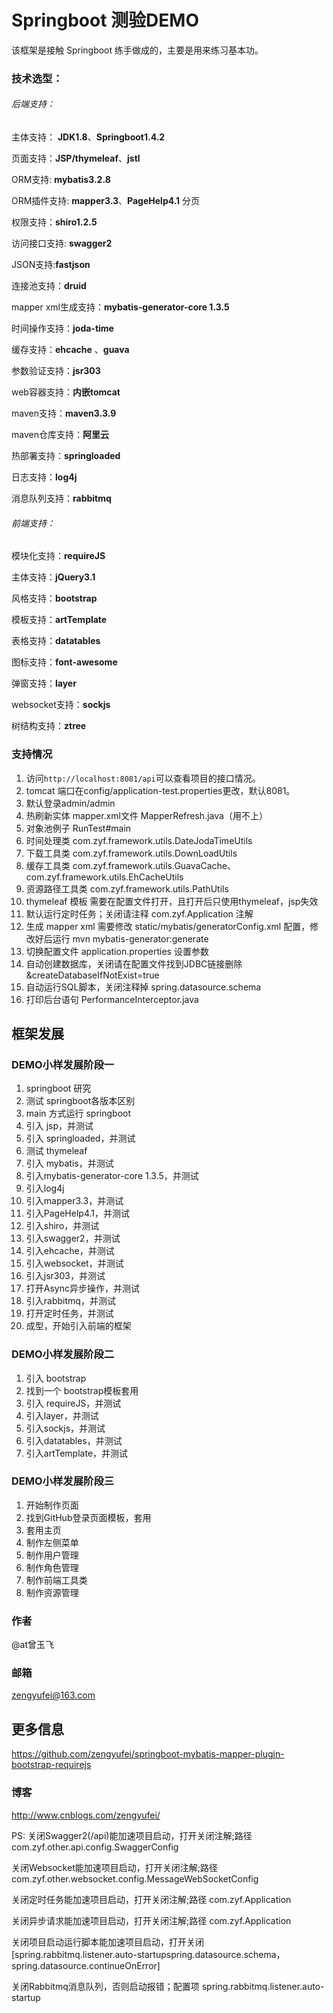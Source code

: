 Springboot 测验DEMO
=====

该框架是接触 Springboot 练手做成的，主要是用来练习基本功。

### 技术选型：

###### 后端支持：

主体支持： **JDK1.8**、**Springboot1.4.2**

页面支持：**JSP/thymeleaf**、**jstl**

ORM支持: **mybatis3.2.8**

ORM插件支持: **mapper3.3**、**PageHelp4.1** 分页

权限支持：**shiro1.2.5**

访问接口支持: **swagger2**

JSON支持:**fastjson**

连接池支持：**druid**

mapper xml生成支持：**mybatis-generator-core 1.3.5**

时间操作支持：**joda-time**

缓存支持：**ehcache** 、**guava**

参数验证支持：**jsr303**

web容器支持：**内嵌tomcat**

maven支持：**maven3.3.9**

maven仓库支持：**阿里云**

热部署支持：**springloaded**

日志支持：**log4j**

消息队列支持：**rabbitmq**

###### 前端支持：

模块化支持：**requireJS**

主体支持：**jQuery3.1**

风格支持：**bootstrap**

模板支持：**artTemplate**

表格支持：**datatables**

图标支持：**font-awesome**

弹窗支持：**layer**

websocket支持：**sockjs**

树结构支持：**ztree**

### 支持情况

1. 访问`http://localhost:8081/api`可以查看项目的接口情况。
2. tomcat 端口在config/application-test.properties更改，默认8081。
3. 默认登录admin/admin
4. 热刷新实体 mapper.xml文件 MapperRefresh.java（用不上）
5. 对象池例子 RunTest#main
6. 时间处理类 com.zyf.framework.utils.DateJodaTimeUtils
7. 下载工具类 com.zyf.framework.utils.DownLoadUtils
8. 缓存工具类 com.zyf.framework.utils.GuavaCache、com.zyf.framework.utils.EhCacheUtils
9. 资源路径工具类 com.zyf.framework.utils.PathUtils
10. thymeleaf 模板 需要在配置文件打开，且打开后只使用thymeleaf，jsp失效
11. 默认运行定时任务；关闭请注释 com.zyf.Application 注解
12. 生成 mapper xml 需要修改 static/mybatis/generatorConfig.xml 配置，修改好后运行 mvn mybatis-generator:generate
13. 切换配置文件 application.properties 设置参数
14. 自动创建数据库，关闭请在配置文件找到JDBC链接删除 &createDatabaseIfNotExist=true
15. 自动运行SQL脚本，关闭注释掉 spring.datasource.schema
16. 打印后台语句 PerformanceInterceptor.java


## 框架发展

### DEMO小样发展阶段一

1. springboot 研究
2. 测试 springboot各版本区别
3. main 方式运行 springboot
4. 引入 jsp，并测试
5. 引入 springloaded，并测试
5. 测试 thymeleaf
6. 引入 mybatis，并测试
7. 引入mybatis-generator-core 1.3.5，并测试
8. 引入log4j
9. 引入mapper3.3，并测试
10. 引入PageHelp4.1，并测试
11. 引入shiro，并测试
12. 引入swagger2，并测试
13. 引入ehcache，并测试
14. 引入websocket，并测试
15. 引入jsr303，并测试
16. 打开Async异步操作，并测试
17. 引入rabbitmq，并测试
18. 打开定时任务，并测试
19. 成型，开始引入前端的框架


### DEMO小样发展阶段二

1. 引入 bootstrap
2. 找到一个 bootstrap模板套用
3. 引入 requireJS，并测试
4. 引入layer，并测试
5. 引入sockjs，并测试
6. 引入datatables，并测试
7. 引入artTemplate，并测试


### DEMO小样发展阶段三

1. 开始制作页面
2. 找到GitHub登录页面模板，套用
3. 套用主页
4. 制作左侧菜单
5. 制作用户管理
6. 制作角色管理
7. 制作前端工具类
8. 制作资源管理

### 作者
@at曾玉飞

### 邮箱
zengyufei@163.com

## 更多信息
https://github.com/zengyufei/springboot-mybatis-mapper-plugin-bootstrap-requirejs

### 博客
http://www.cnblogs.com/zengyufei/

PS:
关闭Swagger2(/api)能加速项目启动，打开关闭注解;路径 com.zyf.other.api.config.SwaggerConfig

关闭Websocket能加速项目启动，打开关闭注解;路径 com.zyf.other.websocket.config.MessageWebSocketConfig

关闭定时任务能加速项目启动，打开关闭注解;路径 com.zyf.Application

关闭异步请求能加速项目启动，打开关闭注解;路径 com.zyf.Application


关闭项目启动运行脚本能加速项目启动，打开关闭 [spring.rabbitmq.listener.auto-startupspring.datasource.schema，spring.datasource.continueOnError]

关闭Rabbitmq消息队列，否则启动报错；配置项 spring.rabbitmq.listener.auto-startup

